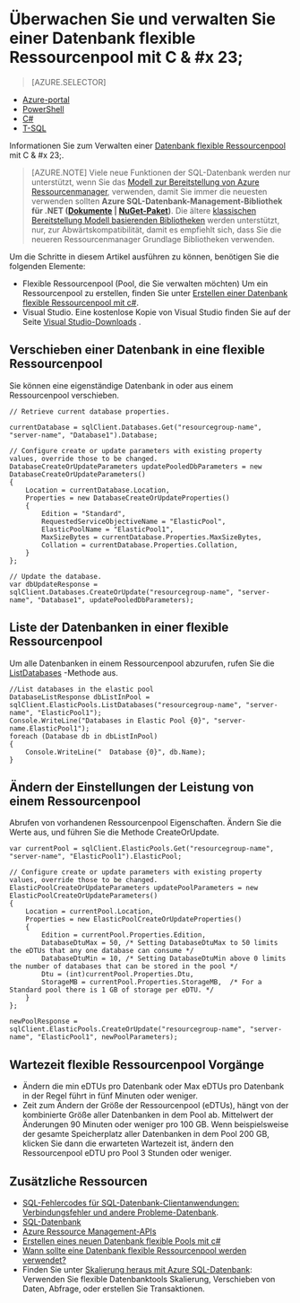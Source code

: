 <properties
    pageTitle="Überwachen und Verwalten einer Datenbank flexible Ressourcenpool mit c# | Microsoft Azure"
    description="Verwenden Sie C#-Datenbank Entwicklungstechniken, um eine SQL Azure-Datenbank flexible Datenbank Ressourcenpool verwalten."
    services="sql-database"
    documentationCenter=""
    authors="stevestein"
    manager="jhubbard"
    editor=""/>

<tags
    ms.service="sql-database"
    ms.devlang="NA"
    ms.topic="article"
    ms.tgt_pltfrm="csharp"
    ms.workload="data-management"
    ms.date="10/04/2016"
    ms.author="sstein"/>

# <a name="monitor-and-manage-an-elastic-database-pool-with-cx23"></a>Überwachen Sie und verwalten Sie einer Datenbank flexible Ressourcenpool mit C & #x 23; 

> [AZURE.SELECTOR]
- [Azure-portal](sql-database-elastic-pool-manage-portal.md)
- [PowerShell](sql-database-elastic-pool-manage-powershell.md)
- [C#](sql-database-elastic-pool-manage-csharp.md)
- [T-SQL](sql-database-elastic-pool-manage-tsql.md)


Informationen Sie zum Verwalten einer [Datenbank flexible Ressourcenpool](sql-database-elastic-pool.md) mit C & #x 23;. 

>[AZURE.NOTE] Viele neue Funktionen der SQL-Datenbank werden nur unterstützt, wenn Sie das [Modell zur Bereitstellung von Azure Ressourcenmanager](../azure-resource-manager/resource-group-overview.md), verwenden, damit Sie immer die neuesten verwenden sollten **Azure SQL-Datenbank-Management-Bibliothek für .NET ([Dokumente](https://msdn.microsoft.com/library/azure/mt349017.aspx) | [NuGet-Paket](https://www.nuget.org/packages/Microsoft.Azure.Management.Sql))**. Die ältere [klassischen Bereitstellung Modell basierenden Bibliotheken](https://www.nuget.org/packages/Microsoft.WindowsAzure.Management.Sql) werden unterstützt, nur, zur Abwärtskompatibilität, damit es empfiehlt sich, dass Sie die neueren Ressourcenmanager Grundlage Bibliotheken verwenden.

Um die Schritte in diesem Artikel ausführen zu können, benötigen Sie die folgenden Elemente:

- Flexible Ressourcenpool (Pool, die Sie verwalten möchten) Um ein Ressourcenpool zu erstellen, finden Sie unter [Erstellen einer Datenbank flexible Ressourcenpool mit c#](sql-database-elastic-pool-create-csharp.md).
- Visual Studio. Eine kostenlose Kopie von Visual Studio finden Sie auf der Seite [Visual Studio-Downloads](https://www.visualstudio.com/downloads/download-visual-studio-vs) .


## <a name="move-a-database-into-an-elastic-pool"></a>Verschieben einer Datenbank in eine flexible Ressourcenpool

Sie können eine eigenständige Datenbank in oder aus einem Ressourcenpool verschieben.  

    // Retrieve current database properties.

    currentDatabase = sqlClient.Databases.Get("resourcegroup-name", "server-name", "Database1").Database;

    // Configure create or update parameters with existing property values, override those to be changed.
    DatabaseCreateOrUpdateParameters updatePooledDbParameters = new DatabaseCreateOrUpdateParameters()
    {
        Location = currentDatabase.Location,
        Properties = new DatabaseCreateOrUpdateProperties()
        {
            Edition = "Standard",
            RequestedServiceObjectiveName = "ElasticPool",
            ElasticPoolName = "ElasticPool1",
            MaxSizeBytes = currentDatabase.Properties.MaxSizeBytes,
            Collation = currentDatabase.Properties.Collation,
        }
    };

    // Update the database.
    var dbUpdateResponse = sqlClient.Databases.CreateOrUpdate("resourcegroup-name", "server-name", "Database1", updatePooledDbParameters);

## <a name="list-databases-in-an-elastic-pool"></a>Liste der Datenbanken in einer flexible Ressourcenpool

Um alle Datenbanken in einem Ressourcenpool abzurufen, rufen Sie die [ListDatabases](https://msdn.microsoft.com/library/microsoft.azure.management.sql.elasticpooloperationsextensions.listdatabases) -Methode aus.

    //List databases in the elastic pool
    DatabaseListResponse dbListInPool = sqlClient.ElasticPools.ListDatabases("resourcegroup-name", "server-name", "ElasticPool1");
    Console.WriteLine("Databases in Elastic Pool {0}", "server-name.ElasticPool1");
    foreach (Database db in dbListInPool)
    {
        Console.WriteLine("  Database {0}", db.Name);
    }

## <a name="change-performance-settings-of-a-pool"></a>Ändern der Einstellungen der Leistung von einem Ressourcenpool

Abrufen von vorhandenen Ressourcenpool Eigenschaften. Ändern Sie die Werte aus, und führen Sie die Methode CreateOrUpdate.

    var currentPool = sqlClient.ElasticPools.Get("resourcegroup-name", "server-name", "ElasticPool1").ElasticPool;

    // Configure create or update parameters with existing property values, override those to be changed.
    ElasticPoolCreateOrUpdateParameters updatePoolParameters = new ElasticPoolCreateOrUpdateParameters()
    {
        Location = currentPool.Location,
        Properties = new ElasticPoolCreateOrUpdateProperties()
        {
            Edition = currentPool.Properties.Edition,
            DatabaseDtuMax = 50, /* Setting DatabaseDtuMax to 50 limits the eDTUs that any one database can consume */
            DatabaseDtuMin = 10, /* Setting DatabaseDtuMin above 0 limits the number of databases that can be stored in the pool */
            Dtu = (int)currentPool.Properties.Dtu,
            StorageMB = currentPool.Properties.StorageMB,  /* For a Standard pool there is 1 GB of storage per eDTU. */
        }
    };

    newPoolResponse = sqlClient.ElasticPools.CreateOrUpdate("resourcegroup-name", "server-name", "ElasticPool1", newPoolParameters);


## <a name="latency-of-elastic-pool-operations"></a>Wartezeit flexible Ressourcenpool Vorgänge

- Ändern die min eDTUs pro Datenbank oder Max eDTUs pro Datenbank in der Regel führt in fünf Minuten oder weniger.
- Zeit zum Ändern der Größe der Ressourcenpool (eDTUs), hängt von der kombinierte Größe aller Datenbanken in dem Pool ab. Mittelwert der Änderungen 90 Minuten oder weniger pro 100 GB. Wenn beispielsweise der gesamte Speicherplatz aller Datenbanken in dem Pool 200 GB, klicken Sie dann die erwarteten Wartezeit ist, ändern den Ressourcenpool eDTU pro Pool 3 Stunden oder weniger.




## <a name="additional-resources"></a>Zusätzliche Ressourcen

- [SQL-Fehlercodes für SQL-Datenbank-Clientanwendungen: Verbindungsfehler und andere Probleme-Datenbank](sql-database-develop-error-messages.md).
- [SQL-Datenbank](https://azure.microsoft.com/documentation/services/sql-database/)
- [Azure Ressource Management-APIs](https://msdn.microsoft.com/library/azure/dn948464.aspx)
- [Erstellen eines neuen Datenbank flexible Pools mit c#](sql-database-elastic-pool-create-csharp.md)
- [Wann sollte eine Datenbank flexible Ressourcenpool werden verwendet?](sql-database-elastic-pool-guidance.md)
- Finden Sie unter [Skalierung heraus mit Azure SQL-Datenbank](sql-database-elastic-scale-introduction.md): Verwenden Sie flexible Datenbanktools Skalierung, Verschieben von Daten, Abfrage, oder erstellen Sie Transaktionen.

